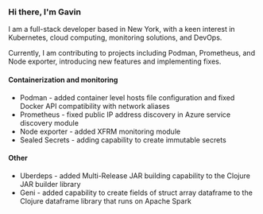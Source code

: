 ### Hi there, I'm Gavin

I am a full-stack developer based in New York, with a keen interest in Kubernetes, cloud computing, monitoring solutions, and DevOps.

Currently, I am contributing to projects including Podman, Prometheus, and Node exporter, introducing new features and implementing fixes.

#### Containerization and monitoring

* Podman - added container level hosts file configuration and fixed Docker API compatibility with network aliases
* Prometheus - fixed public IP address discovery in Azure service discovery module
* Node exporter - added XFRM monitoring module
* Sealed Secrets - adding capability to create immutable secrets

#### Other

* Uberdeps - added Multi-Release JAR building capability to the Clojure JAR builder library
* Geni - added capability to create fields of struct array dataframe to the Clojure dataframe library that runs on Apache Spark
